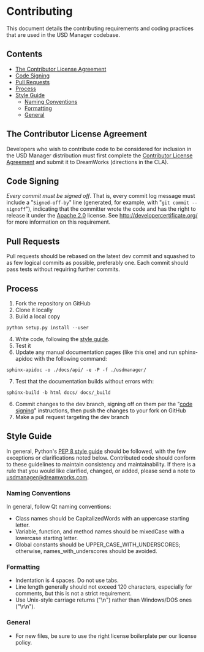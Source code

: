 # Contributing

This document details the contributing requirements and coding practices that are used in the USD Manager codebase.

## Contents

- [The Contributor License Agreement](#the-contributor-license-agreement)
- [Code Signing](#code-signing)
- [Pull Requests](#pull-requests)
- [Process](#process)
- [Style Guide](#style-guide)
  * [Naming Conventions](#naming-conventions)
  * [Formatting](#formatting)
  * [General](#general)

## The Contributor License Agreement

Developers who wish to contribute code to be considered for inclusion in the USD Manager distribution must first
complete the [Contributor License Agreement](http://www.usdmanager.org/USDManagerContributorLicenseAgreement.pdf)
and submit it to DreamWorks (directions in the CLA).

## Code Signing

_Every commit must be signed off_.  That is, every commit log message must include a "`Signed-off-by`" line (generated, for example, with
"`git commit --signoff`"), indicating that the committer wrote the code and has the right to release it under the
[Apache 2.0](https://www.apache.org/licenses/LICENSE-2.0) license. See http://developercertificate.org/ for more
information on this requirement.

## Pull Requests

Pull requests should be rebased on the latest dev commit and squashed to as few logical commits as possible, preferably
one. Each commit should pass tests without requiring further commits.

## Process

1. Fork the repository on GitHub
2. Clone it locally
3. Build a local copy
```
python setup.py install --user
```
4. Write code, following the [style guide](#style-guide).
5. Test it
6. Update any manual documentation pages (like this one) and run sphinx-apidoc with the following command:
```
sphinx-apidoc -o ./docs/api/ -e -P -f ./usdmanager/
```
7. Test that the documentation builds without errors with:
```
sphinx-build -b html docs/ docs/_build
```
6. Commit changes to the dev branch, signing off on them per the "[code signing](#code-signing)" instructions, then
push the changes to your fork on GitHub
7. Make a pull request targeting the dev branch

## Style Guide

In general, Python's [PEP 8 style guide](https://www.python.org/dev/peps/pep-0008) should be followed, with the few exceptions or clarifications noted below.
Contributed code should conform to these guidelines to maintain consistency and maintainability.
If there is a rule that you would like clarified, changed, or added,
please send a note to [usdmanager@dreamworks.com](mailto:usdmanager@dreamworks.com).

### Naming Conventions

In general, follow Qt naming conventions:
* Class names should be CapitalizedWords with an uppercase starting letter.
* Variable, function, and method names should be mixedCase with a lowercase starting letter.
* Global constants should be UPPER_CASE_WITH_UNDERSCORES; otherwise, names_with_underscores should be avoided.

### Formatting

* Indentation is 4 spaces. Do not use tabs.
* Line length generally should not exceed 120 characters, especially for comments, but this is not a strict requirement.
* Use Unix-style carriage returns ("\n") rather than Windows/DOS ones ("\r\n").

### General

* For new files, be sure to use the right license boilerplate per our license policy.
